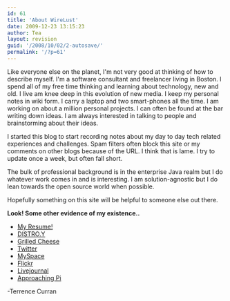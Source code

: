 ```yaml
---
id: 61
title: 'About WireLust'
date: 2009-12-23 13:15:23
author: Tea
layout: revision
guid: '/2008/10/02/2-autosave/'
permalink: '/?p=61'
---
```


Like everyone else on the planet, I'm not very good at thinking of how to describe myself. I'm a software consultant and freelancer living in Boston. I spend all of my free time thinking and learning about technology, new and old. I live am knee deep in this evolution of new media. I keep my personal notes in wiki form. I carry a laptop and two smart-phones all the time. I am working on about a million personal projects. I can often be found at the bar writing down ideas. I am always interested in talking to people and brainstorming about their ideas.

I started this blog to start recording notes about my day to day tech related experiences and challenges. Spam filters often block this site or my comments on other blogs because of the URL. I think that is lame. I try to update once a week, but often fall short.

The bulk of professional background is in the enterprise Java realm but I do whatever work comes in and is interesting. I am solution-agnostic but I do lean towards the open source world when possible.

Hopefully something on this site will be helpful to someone else out there.

**Look! Some other evidence of my existence..**

- [My Resume!](http://portfolio.approachingpi.com)
- [DISTRO.Y](http://www.distroy.com)
- [Grilled Cheese](http://grilledcheese.com)
- [Twitter](http://www.twitter.com/teacurran)
- [MySpace](http://www.myspace.com/teacurran)
- [Flickr](http://www.flickr.com/photos/teacurran/)
- [Livejournal](http://notequalto.livejournal.com/)
- [Approaching Pi](http://www.approachingpi.com)

-Terrence Curran
